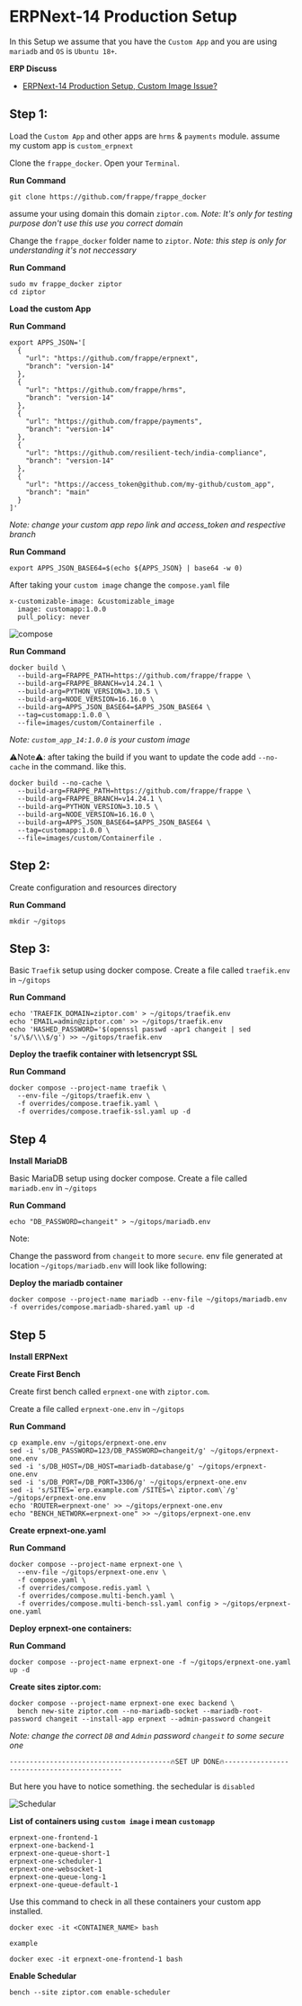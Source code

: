 # ERPNext-14 Production Setup

In this Setup we assume that you have the `Custom App` and you are using `mariadb` and `OS` is `Ubuntu 18+`.

**ERP Discuss**
* [ERPNext-14 Production Setup, Custom Image Issue?](https://discuss.frappe.io/t/erpnext-14-production-setup-custom-image-issue/104947)

## Step 1:
Load the `Custom App` and other apps are `hrms` & `payments` module.
assume my custom app is `custom_erpnext`

Clone the `frappe_docker`. Open your `Terminal`.

**Run Command**
```
git clone https://github.com/frappe/frappe_docker
```
assume your using domain this domain `ziptor.com`. *Note: It's only for testing purpose don't use this use you correct domain*

Change the `frappe_docker` folder name to `ziptor`. *Note: this step is only for understanding it's not neccessary*

**Run Command**
```
sudo mv frappe_docker ziptor
cd ziptor
```

**Load the custom App**

**Run Command**
```
export APPS_JSON='[
  {
    "url": "https://github.com/frappe/erpnext",
    "branch": "version-14"
  },
  {
    "url": "https://github.com/frappe/hrms",
    "branch": "version-14"
  },
  {
    "url": "https://github.com/frappe/payments",
    "branch": "version-14"
  },
  {
    "url": "https://github.com/resilient-tech/india-compliance",
    "branch": "version-14"
  },
  {
    "url": "https://access_token@github.com/my-github/custom_app",
    "branch": "main"
  }
]'
```

*Note: change your custom app repo link and access_token and respective branch*

**Run Command**
```
export APPS_JSON_BASE64=$(echo ${APPS_JSON} | base64 -w 0)
```

After taking your `custom image` change the `compose.yaml` file
```
x-customizable-image: &customizable_image
  image: customapp:1.0.0
  pull_policy: never
```
![compose](https://user-images.githubusercontent.com/96291963/237895182-03ec2ea8-4fdc-4fdf-949a-4e249d59e071.png)

**Run Command**
```
docker build \
  --build-arg=FRAPPE_PATH=https://github.com/frappe/frappe \
  --build-arg=FRAPPE_BRANCH=v14.24.1 \
  --build-arg=PYTHON_VERSION=3.10.5 \
  --build-arg=NODE_VERSION=16.16.0 \
  --build-arg=APPS_JSON_BASE64=$APPS_JSON_BASE64 \
  --tag=customapp:1.0.0 \
  --file=images/custom/Containerfile .
```
*Note: `custom_app_14:1.0.0` is your custom image*

⚠️Note⚠️: after taking the build if you want to update the code add `--no-cache` in the command. like this.
```
docker build --no-cache \
  --build-arg=FRAPPE_PATH=https://github.com/frappe/frappe \
  --build-arg=FRAPPE_BRANCH=v14.24.1 \
  --build-arg=PYTHON_VERSION=3.10.5 \
  --build-arg=NODE_VERSION=16.16.0 \
  --build-arg=APPS_JSON_BASE64=$APPS_JSON_BASE64 \
  --tag=customapp:1.0.0 \
  --file=images/custom/Containerfile .
```



## Step 2:
Create configuration and resources directory

**Run Command**
```
mkdir ~/gitops
```

## Step 3:
Basic `Traefik` setup using docker compose. Create a file called `traefik.env` in `~/gitops`

**Run Command**
```
echo 'TRAEFIK_DOMAIN=ziptor.com' > ~/gitops/traefik.env
echo 'EMAIL=admin@ziptor.com' >> ~/gitops/traefik.env
echo 'HASHED_PASSWORD='$(openssl passwd -apr1 changeit | sed 's/\$/\\\$/g') >> ~/gitops/traefik.env
```
**Deploy the traefik container with letsencrypt SSL**

**Run Command**
```
docker compose --project-name traefik \
  --env-file ~/gitops/traefik.env \
  -f overrides/compose.traefik.yaml \
  -f overrides/compose.traefik-ssl.yaml up -d
```

## Step 4

**Install MariaDB**

Basic MariaDB setup using docker compose. Create a file called `mariadb.env` in `~/gitops`

**Run Command**
```
echo "DB_PASSWORD=changeit" > ~/gitops/mariadb.env
```

Note:

Change the password from `changeit` to more `secure`. env file generated at location `~/gitops/mariadb.env` will look like following:

**Deploy the mariadb container**
```
docker compose --project-name mariadb --env-file ~/gitops/mariadb.env -f overrides/compose.mariadb-shared.yaml up -d
```

## Step 5
**Install ERPNext**

**Create First Bench**

Create first bench called `erpnext-one` with `ziptor.com`.

Create a file called `erpnext-one.env` in `~/gitops`

**Run Command**
```
cp example.env ~/gitops/erpnext-one.env
sed -i 's/DB_PASSWORD=123/DB_PASSWORD=changeit/g' ~/gitops/erpnext-one.env
sed -i 's/DB_HOST=/DB_HOST=mariadb-database/g' ~/gitops/erpnext-one.env
sed -i 's/DB_PORT=/DB_PORT=3306/g' ~/gitops/erpnext-one.env
sed -i 's/SITES=`erp.example.com`/SITES=\`ziptor.com\`/g' ~/gitops/erpnext-one.env
echo 'ROUTER=erpnext-one' >> ~/gitops/erpnext-one.env
echo "BENCH_NETWORK=erpnext-one" >> ~/gitops/erpnext-one.env
```

**Create erpnext-one.yaml**

**Run Command**
```
docker compose --project-name erpnext-one \
  --env-file ~/gitops/erpnext-one.env \
  -f compose.yaml \
  -f overrides/compose.redis.yaml \
  -f overrides/compose.multi-bench.yaml \
  -f overrides/compose.multi-bench-ssl.yaml config > ~/gitops/erpnext-one.yaml
```

**Deploy erpnext-one containers:**

**Run Command**
```
docker compose --project-name erpnext-one -f ~/gitops/erpnext-one.yaml up -d
```

**Create sites ziptor.com:**
```
docker compose --project-name erpnext-one exec backend \
  bench new-site ziptor.com --no-mariadb-socket --mariadb-root-password changeit --install-app erpnext --admin-password changeit
```

*Note: change the correct `DB` and `Admin` password `changeit` to some secure one*

`----------------------------------------🔥SET UP DONE🔥--------------------------------------------`

But here you have to notice something. the sechedular is `disabled`

![Schedular](https://user-images.githubusercontent.com/96291963/237887908-92c270e7-9fcf-48a6-8448-606e89792f7c.png)

**List of containers using `custom image` i mean `customapp`**
```
erpnext-one-frontend-1
erpnext-one-backend-1
erpnext-one-queue-short-1
erpnext-one-scheduler-1
erpnext-one-websocket-1
erpnext-one-queue-long-1
erpnext-one-queue-default-1
```
Use this command to check in all these containers your custom app installed.
```
docker exec -it <CONTAINER_NAME> bash
```

`example`
```
docker exec -it erpnext-one-frontend-1 bash
```

**Enable Schedular**
```
bench --site ziptor.com enable-scheduler
```
